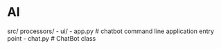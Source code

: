 # AI

src/
    processors/
        -
    ui/
        - app.py # chatbot command line application entry point
        - chat.py # ChatBot class

